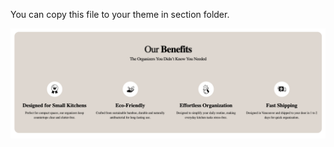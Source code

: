 You can copy this file to your theme in section folder.


![Image Alt](https://github.com/AKJPLAY/Out-Benefits-1/blob/main/screen-shot-out-benfits.png?raw=true)
